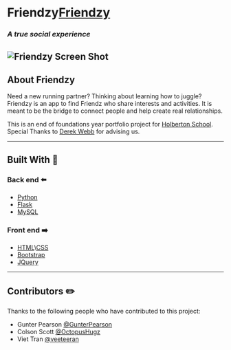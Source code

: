 # Friendzy[Friendzy](https://friendzfor.me/)
### *A true social experience*
![Friendzy Screen Shot](https://raw.githubusercontent.com/veeteeran/Friendzy/master/web_flask/static/img/Friendzy_Screenshot.png)
---
<!-- ABOUT THE PROJECT -->
## About Friendzy 

Need a new running partner? Thinking about learning how to juggle? Friendzy is an app to find Friendz who share interests and activities. It is meant to be the bridge to connect people and help create real relationships.

This is an end of foundations year portfolio project for [Holberton School](https://www.holbertonschool.com/?utm_source=adwords&utm_medium=search&utm_campaign=sf_search_brand&gclid=Cj0KCQjw59n8BRD2ARIsAAmgPmJMFtU63fQ-v3EGXZ1GhcMDDWvqY2F_QiJT7Kk6oe9YtVoJyxfywiMaApAREALw_wcB). Special Thanks to [Derek Webb](https://www.linkedin.com/in/derek-webb-9794251a1) for advising us.

---
## Built With :wrench:
### Back end :arrow_left:
* [Python](https://www.python.org/)
* [Flask](https://flask.palletsprojects.com/en/1.1.x/)
* [MySQL](https://www.mysql.com/)
### Front end :arrow_right:
* [HTML](https://www.w3schools.com/html/)\\[CSS](https://www.w3schools.com/css/)
* [Bootstrap](https://getbootstrap.com)
* [JQuery](https://jquery.com/)
---
## Contributors :pencil2:

Thanks to the following people who have contributed to this project:

* Gunter Pearson [@GunterPearson](https://github.com/GunterPearson)
* Colson Scott [@OctopusHugz](https://github.com/OctopusHugz)
* Viet Tran [@veeteeran](https://github.com/veeteeran)
